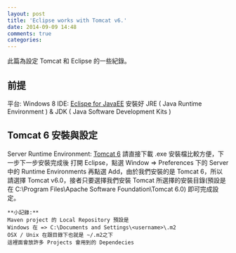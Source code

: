 ```yaml
---
layout: post
title: 'Eclipse works with Tomcat v6.'
date: 2014-09-09 14:48
comments: true
categories:
---
```

此篇為設定 Tomcat 和 Eclipse 的一些紀錄。

<!--more-->

## **前提**
平台: Windows 8
IDE: [Eclispe for JavaEE](http://www.eclipse.org/downloads/packages/eclipse-ide-java-ee-developers/keplersr2)
安裝好 JRE ( Java Runtime Environment ) & JDK ( Java Software Development Kits )

## **Tomcat 6 安裝與設定**
Server Runtime Environment: [Tomcat 6](http://tomcat.apache.org/download-60.cgi)
請直接下載 .exe 安裝檔比較方便，下一步下一步安裝完成後
打開 Eclipse，點選 Window => Preferences 下的 Server 中的 Runtime Environments
再點選 Add，由於我們安裝的是 Tomcat 6，所以請選擇 Tomcat v6.0，接者只要選擇我們安裝 Tomcat 所選擇的安裝目錄(預設是在 C:\Program Files\Apache Software Foundation\Tomcat 6.0) 即可完成設定。

    **小記錄:**
    Maven project 的 Local Repository 預設是
    Windows 在 => C:\Documents and Settings\<username>\.m2
    OSX / Unix 在跟目錄下也就是 ~/.m2之下
    這裡面會放許多 Projects 會用到的 Dependecies
